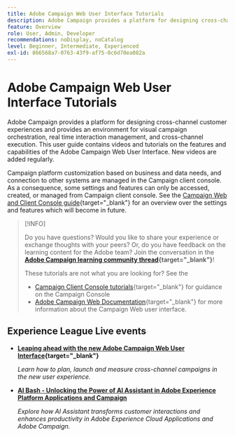 ```yaml
---
title: Adobe Campaign Web User Interface Tutorials
description: Adobe Campaign provides a platform for designing cross-channel customer experiences and provides an environment for visual campaign orchestration, real time interaction management, and cross-channel execution. This user guide contains videos and tutorials on the features and capabilities of Adobe Campaign Web User Interface.
feature: Overview
role: User, Admin, Developer
recommendations: noDisplay, noCatalog
level: Beginner, Intermediate, Experienced
exl-id: 866568a7-0763-43f9-af75-0c6d70ea082a
---
```

# Adobe Campaign Web User Interface Tutorials

Adobe Campaign provides a platform for designing cross-channel customer experiences and provides an environment for visual campaign orchestration, real time interaction management, and cross-channel execution. This user guide contains videos and tutorials on the features and capabilities of the Adobe Campaign Web User Interface. New videos are added regularly.

Campaign platform customization based on business and data needs, and connection to other systems are managed in the Campaign client console. As a consequence, some settings and features can only be accessed, created, or managed from Campaign client console. See the [Campaign Web and Client Console guide](https://experienceleague.adobe.com/docs/campaign-web/v8/start/capability-matrix.html){target="_blank"} for an overview over the settings and features which will become in future.  

>[!INFO]
> 
> Do you have questions? Would you like to share your experience or exchange thoughts with your peers? Or, do you have feedback on the learning content for the Adobe team? Join the conversation in the **[Adobe Campaign learning community thread](https://experienceleaguecommunities.adobe.com:443/t5/adobe-campaign-classic/join-the-discussion-on-adobe-campaign-learning/td-p/419096){target="_blank"}**!
>
>
> These tutorials are not what you are looking for? 
> See the
> 
> * [Campaign Client Console tutorials](https://experienceleague.adobe.com/docs/campaign-learn/tutorials/overview.html){target="_blank"} for guidance on the Campaign Console
> * [Adobe Campaign Web Documentation](https://experienceleague.adobe.com/docs/campaign-web/v8/campaign-web-home.html){target="_blank"} for more information about the Campaign Web user interface.

<div id="recs-overview-body-1"></div>
<div id="recs-overview-body-2"></div>
<div id="recs-overview-body-3"></div>
<div id="recs-overview-body-4"></div>
<div id="recs-overview-body-5"></div>
<div id="recs-overview-body-6"></div>

<div id="staff-picks-section">
</div>

## Experience League Live events

* **[Leaping ahead with the new Adobe Campaign Web User Interface](https://experienceleague.adobe.com/docs/events/experience-league-live-recordings/episodes/exl-live-episode-02-29-24.html){target="_blank"}**

    *Learn how to plan, launch and measure cross-channel campaigns in the new user experience.*

* **[AI Bash - Unlocking the Power of AI Assistant in Adobe Experience Platform Applications and Campaign](https://experienceleague.adobe.com/en/docs/events/experience-league-live-recordings/episodes/exl-live-episode-09-26-24)**
    
    *Explore how AI Assistant transforms customer interactions and enhances productivity in Adobe Experience Cloud Applications and Adobe Campaign.*
  

